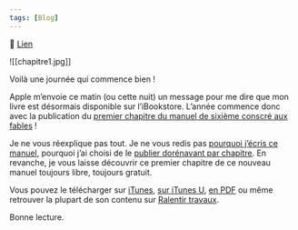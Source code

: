 ```yaml
---
tags: [Blog]
---
```


🔗 [Lien](https://www.ralentirtravaux.com/le_blog/publication-du-premier-chapitre-du-manuel-de-sixieme/)

![[chapitre1.jpg]]

Voilà une journée qui commence bien !

Apple m’envoie ce matin (ou cette nuit) un message pour me dire que mon livre est désormais disponible sur l’iBookstore. L’année commence donc avec la publication du [premier chapitre du manuel de sixième conscré aux fables](https://itunes.apple.com/fr/book/les-fables-jean-la-fontaine/id590108935?mt=11 "Premier chapitre du manuel de sixième") ! 

Je ne vous réexplique pas tout. Je ne vous redis pas [pourquoi j’écris ce manuel](http://www.ralentirtravaux.com/le_blog/?p=1764 "Pourquoi j'écris ce manuel"), pourquoi j’ai choisi de le [publier dorénavant par chapitre](http://www.ralentirtravaux.com/le_blog/?p=1909 "Publication par chapitre"). En revanche, je vous laisse découvrir ce premier chapitre de ce nouveau manuel toujours libre, toujours gratuit.

Vous pouvez le télécharger sur [iTunes](https://itunes.apple.com/fr/book/les-fables-jean-la-fontaine/id590108935?mt=11 "Le premier chapitre sur iTunes"), [sur iTunes U](https://itunesu.itunes.apple.com/enroll/EFK-VQM-ANE "Le premier chapitre sur iTunes U"), [en PDF](https://www.dropbox.com/s/pduae8cp68zf1x2/chapitre-I-les-fables.pdf "Le premier chapitre en PDF") ou même retrouver la plupart de son contenu sur [Ralentir travaux](http://www.ralentirtravaux.com/ "Ralentir travaux").

Bonne lecture.